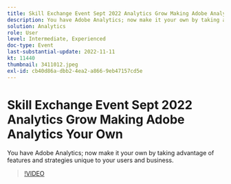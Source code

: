 ```yaml
---
title: Skill Exchange Event Sept 2022 Analytics Grow Making Adobe Analytics Your Own
description: You have Adobe Analytics; now make it your own by taking advantage of features and strategies unique to your users and business.
solution: Analytics
role: User
level: Intermediate, Experienced
doc-type: Event
last-substantial-update: 2022-11-11
kt: 11440
thumbnail: 3411012.jpeg
exl-id: cb40d86a-dbb2-4ea2-a866-9eb47157cd5e
---
```

# Skill Exchange Event Sept 2022 Analytics Grow Making Adobe Analytics Your Own

You have Adobe Analytics; now make it your own by taking advantage of features and strategies unique to your users and business.

>[!VIDEO](https://video.tv.adobe.com/v/3411012/?quality=12&learn=on)
